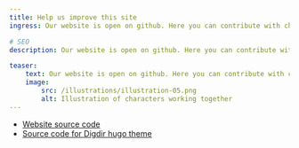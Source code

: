 ```yaml
---
title: Help us improve this site
ingress: Our website is open on github. Here you can contribute with changes to text, code or new functionality.

# SEO
description: Our website is open on github. Here you can contribute with changes to text, code or new functionality.

teaser: 
    text: Our website is open on github. Here you can contribute with changes to text, code or new functionality.
    image:
        src: /illustrations/illustration-05.png
        alt: Illustration of characters working together
---
```


- [Website source code](https://github.com/felleslosninger/minid.digdir.no)
- [Source code for Digdir hugo theme](https://github.com/felleslosninger/digdir-hugo-theme)